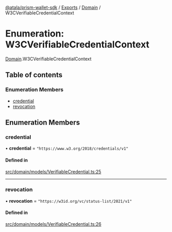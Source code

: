 [@atala/prism-wallet-sdk](../README.md) / [Exports](../modules.md) / [Domain](../modules/Domain.md) / W3CVerifiableCredentialContext

# Enumeration: W3CVerifiableCredentialContext

[Domain](../modules/Domain.md).W3CVerifiableCredentialContext

## Table of contents

### Enumeration Members

- [credential](Domain.W3CVerifiableCredentialContext.md#credential)
- [revocation](Domain.W3CVerifiableCredentialContext.md#revocation)

## Enumeration Members

### credential

• **credential** = ``"https://www.w3.org/2018/credentials/v1"``

#### Defined in

[src/domain/models/VerifiableCredential.ts:25](https://github.com/hyperledger/identus-edge-agent-sdk-ts/blob/1a3abf65a2f89b4ecd0f28af600329805573d6fc/src/domain/models/VerifiableCredential.ts#L25)

___

### revocation

• **revocation** = ``"https://w3id.org/vc/status-list/2021/v1"``

#### Defined in

[src/domain/models/VerifiableCredential.ts:26](https://github.com/hyperledger/identus-edge-agent-sdk-ts/blob/1a3abf65a2f89b4ecd0f28af600329805573d6fc/src/domain/models/VerifiableCredential.ts#L26)
